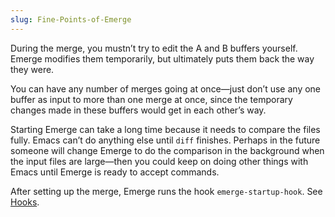 ```yaml
---
slug: Fine-Points-of-Emerge
---
```


During the merge, you mustn’t try to edit the A and B buffers yourself. Emerge modifies them temporarily, but ultimately puts them back the way they were.

You can have any number of merges going at once—just don’t use any one buffer as input to more than one merge at once, since the temporary changes made in these buffers would get in each other’s way.

Starting Emerge can take a long time because it needs to compare the files fully. Emacs can’t do anything else until `diff` finishes. Perhaps in the future someone will change Emerge to do the comparison in the background when the input files are large—then you could keep on doing other things with Emacs until Emerge is ready to accept commands.

After setting up the merge, Emerge runs the hook `emerge-startup-hook`. See [Hooks](/docs/emacs/Hooks).
